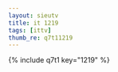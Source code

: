 ```yaml
--- 
layout: sieutv
title: it 1219
tags: [ittv]
thumb_re: q7t11219
---
```

{% include q7t1 key="1219" %} 
